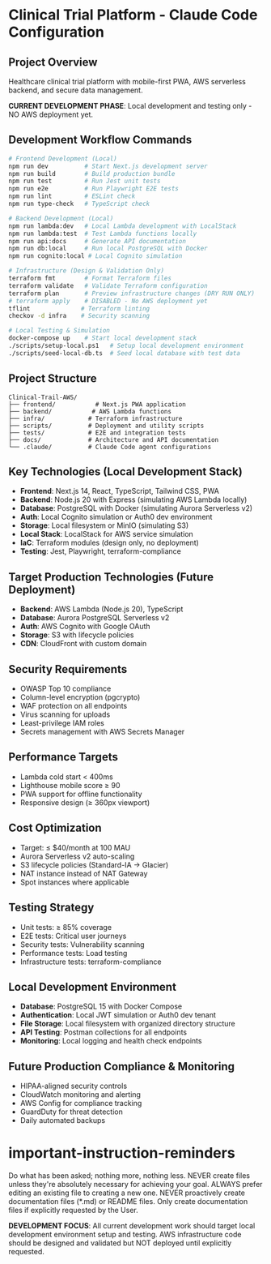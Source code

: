 # Clinical Trial Platform - Claude Code Configuration

## Project Overview
Healthcare clinical trial platform with mobile-first PWA, AWS serverless backend, and secure data management.

**CURRENT DEVELOPMENT PHASE**: Local development and testing only - NO AWS deployment yet.

## Development Workflow Commands
```bash
# Frontend Development (Local)
npm run dev          # Start Next.js development server
npm run build        # Build production bundle
npm run test         # Run Jest unit tests
npm run e2e          # Run Playwright E2E tests
npm run lint         # ESLint check
npm run type-check   # TypeScript check

# Backend Development (Local)
npm run lambda:dev   # Local Lambda development with LocalStack
npm run lambda:test  # Test Lambda functions locally
npm run api:docs     # Generate API documentation
npm run db:local     # Run local PostgreSQL with Docker
npm run cognito:local # Local Cognito simulation

# Infrastructure (Design & Validation Only)
terraform fmt        # Format Terraform files
terraform validate   # Validate Terraform configuration
terraform plan       # Preview infrastructure changes (DRY RUN ONLY)
# terraform apply    # DISABLED - No AWS deployment yet
tflint              # Terraform linting
checkov -d infra    # Security scanning

# Local Testing & Simulation
docker-compose up    # Start local development stack
./scripts/setup-local.ps1   # Setup local development environment
./scripts/seed-local-db.ts  # Seed local database with test data
```

## Project Structure
```
Clinical-Trail-AWS/
├── frontend/           # Next.js PWA application
├── backend/           # AWS Lambda functions
├── infra/            # Terraform infrastructure
├── scripts/          # Deployment and utility scripts
├── tests/            # E2E and integration tests
├── docs/             # Architecture and API documentation
└── .claude/          # Claude Code agent configurations
```

## Key Technologies (Local Development Stack)
- **Frontend**: Next.js 14, React, TypeScript, Tailwind CSS, PWA
- **Backend**: Node.js 20 with Express (simulating AWS Lambda locally)
- **Database**: PostgreSQL with Docker (simulating Aurora Serverless v2)
- **Auth**: Local Cognito simulation or Auth0 dev environment
- **Storage**: Local filesystem or MinIO (simulating S3)
- **Local Stack**: LocalStack for AWS service simulation
- **IaC**: Terraform modules (design only, no deployment)
- **Testing**: Jest, Playwright, terraform-compliance

## Target Production Technologies (Future Deployment)
- **Backend**: AWS Lambda (Node.js 20), TypeScript
- **Database**: Aurora PostgreSQL Serverless v2
- **Auth**: AWS Cognito with Google OAuth
- **Storage**: S3 with lifecycle policies
- **CDN**: CloudFront with custom domain

## Security Requirements
- OWASP Top 10 compliance
- Column-level encryption (pgcrypto)
- WAF protection on all endpoints
- Virus scanning for uploads
- Least-privilege IAM roles
- Secrets management with AWS Secrets Manager

## Performance Targets
- Lambda cold start < 400ms
- Lighthouse mobile score ≥ 90
- PWA support for offline functionality
- Responsive design (≥ 360px viewport)

## Cost Optimization
- Target: ≤ $40/month at 100 MAU
- Aurora Serverless v2 auto-scaling
- S3 lifecycle policies (Standard-IA → Glacier)
- NAT instance instead of NAT Gateway
- Spot instances where applicable

## Testing Strategy
- Unit tests: ≥ 85% coverage
- E2E tests: Critical user journeys
- Security tests: Vulnerability scanning
- Performance tests: Load testing
- Infrastructure tests: terraform-compliance

## Local Development Environment
- **Database**: PostgreSQL 15 with Docker Compose
- **Authentication**: Local JWT simulation or Auth0 dev tenant
- **File Storage**: Local filesystem with organized directory structure
- **API Testing**: Postman collections for all endpoints
- **Monitoring**: Local logging and health check endpoints

## Future Production Compliance & Monitoring
- HIPAA-aligned security controls
- CloudWatch monitoring and alerting
- AWS Config for compliance tracking
- GuardDuty for threat detection
- Daily automated backups

# important-instruction-reminders
Do what has been asked; nothing more, nothing less.
NEVER create files unless they're absolutely necessary for achieving your goal.
ALWAYS prefer editing an existing file to creating a new one.
NEVER proactively create documentation files (*.md) or README files. Only create documentation files if explicitly requested by the User.

**DEVELOPMENT FOCUS**: All current development work should target local development environment setup and testing. AWS infrastructure code should be designed and validated but NOT deployed until explicitly requested.